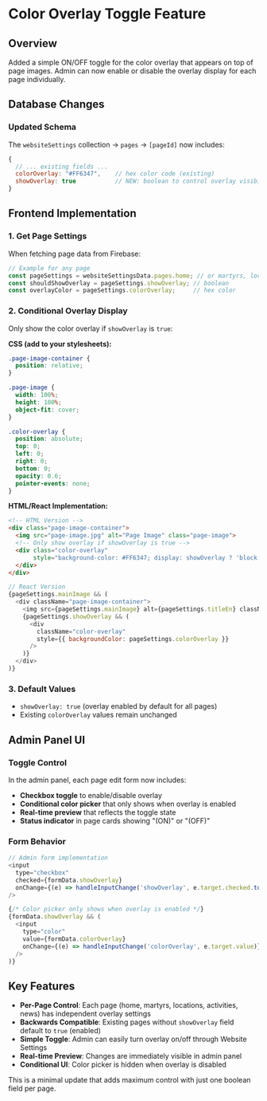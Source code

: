 # Color Overlay Toggle Feature

## Overview
Added a simple ON/OFF toggle for the color overlay that appears on top of page images. Admin can now enable or disable the overlay display for each page individually.

## Database Changes

### Updated Schema
The `websiteSettings` collection → `pages` → `[pageId]` now includes:

```javascript
{
  // ... existing fields ...
  colorOverlay: "#FF6347",    // hex color code (existing)
  showOverlay: true           // NEW: boolean to control overlay visibility
}
```

## Frontend Implementation

### 1. Get Page Settings
When fetching page data from Firebase:

```javascript
// Example for any page
const pageSettings = websiteSettingsData.pages.home; // or martyrs, locations, activities, news
const shouldShowOverlay = pageSettings.showOverlay; // boolean
const overlayColor = pageSettings.colorOverlay;     // hex color
```

### 2. Conditional Overlay Display
Only show the color overlay if `showOverlay` is `true`:

**CSS (add to your stylesheets):**
```css
.page-image-container {
  position: relative;
}

.page-image {
  width: 100%;
  height: 100%;
  object-fit: cover;
}

.color-overlay {
  position: absolute;
  top: 0;
  left: 0;
  right: 0;
  bottom: 0;
  opacity: 0.6;
  pointer-events: none;
}
```

**HTML/React Implementation:**
```html
<!-- HTML Version -->
<div class="page-image-container">
  <img src="page-image.jpg" alt="Page Image" class="page-image">
  <!-- Only show overlay if showOverlay is true -->
  <div class="color-overlay" 
       style="background-color: #FF6347; display: showOverlay ? 'block' : 'none';">
  </div>
</div>
```

```javascript
// React Version
{pageSettings.mainImage && (
  <div className="page-image-container">
    <img src={pageSettings.mainImage} alt={pageSettings.titleEn} className="page-image" />
    {pageSettings.showOverlay && (
      <div 
        className="color-overlay"
        style={{ backgroundColor: pageSettings.colorOverlay }}
      />
    )}
  </div>
)}
```

### 3. Default Values
- `showOverlay: true` (overlay enabled by default for all pages)
- Existing `colorOverlay` values remain unchanged

## Admin Panel UI

### Toggle Control
In the admin panel, each page edit form now includes:
- **Checkbox toggle** to enable/disable overlay
- **Conditional color picker** that only shows when overlay is enabled
- **Real-time preview** that reflects the toggle state
- **Status indicator** in page cards showing "(ON)" or "(OFF)"

### Form Behavior
```javascript
// Admin form implementation
<input
  type="checkbox"
  checked={formData.showOverlay}
  onChange={(e) => handleInputChange('showOverlay', e.target.checked.toString())}
/>

{/* Color picker only shows when overlay is enabled */}
{formData.showOverlay && (
  <input
    type="color"
    value={formData.colorOverlay}
    onChange={(e) => handleInputChange('colorOverlay', e.target.value)}
  />
)}
```

## Key Features
- **Per-Page Control**: Each page (home, martyrs, locations, activities, news) has independent overlay settings
- **Backwards Compatible**: Existing pages without `showOverlay` field default to `true` (enabled)
- **Simple Toggle**: Admin can easily turn overlay on/off through Website Settings
- **Real-time Preview**: Changes are immediately visible in admin panel
- **Conditional UI**: Color picker is hidden when overlay is disabled

This is a minimal update that adds maximum control with just one boolean field per page.
